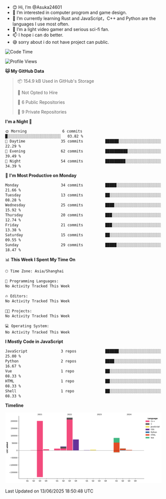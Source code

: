 - 😊 Hi, I’m @Asuka24601
- 👀 I’m interested in computer progrom and game design.
- 🌱 I’m currently learning Rust and JavaScript，C++ and Python are the languages I use most often.
- 💞️ I’m a light video gamer and serious sci-fi fan.
- 📫 I hope i can do better.
- 😅 sorry about i do not have project can public.

<!--START_SECTION:waka-->
![Code Time](http://img.shields.io/badge/Code%20Time-749%20hrs%2034%20mins-blue)

![Profile Views](http://img.shields.io/badge/Profile%20Views-0-blue)

**🐱 My GitHub Data** 

> 📦 154.9 kB Used in GitHub's Storage 
 > 
> 🚫 Not Opted to Hire
 > 
> 📜 6 Public Repositories 
 > 
> 🔑 9 Private Repositories 
 > 
**I'm a Night 🦉** 

```text
🌞 Morning                6 commits           █░░░░░░░░░░░░░░░░░░░░░░░░   03.82 % 
🌆 Daytime                35 commits          ██████░░░░░░░░░░░░░░░░░░░   22.29 % 
🌃 Evening                62 commits          ██████████░░░░░░░░░░░░░░░   39.49 % 
🌙 Night                  54 commits          █████████░░░░░░░░░░░░░░░░   34.39 % 
```
📅 **I'm Most Productive on Monday** 

```text
Monday                   34 commits          █████░░░░░░░░░░░░░░░░░░░░   21.66 % 
Tuesday                  13 commits          ██░░░░░░░░░░░░░░░░░░░░░░░   08.28 % 
Wednesday                25 commits          ████░░░░░░░░░░░░░░░░░░░░░   15.92 % 
Thursday                 20 commits          ███░░░░░░░░░░░░░░░░░░░░░░   12.74 % 
Friday                   21 commits          ███░░░░░░░░░░░░░░░░░░░░░░   13.38 % 
Saturday                 15 commits          ██░░░░░░░░░░░░░░░░░░░░░░░   09.55 % 
Sunday                   29 commits          █████░░░░░░░░░░░░░░░░░░░░   18.47 % 
```


📊 **This Week I Spent My Time On** 

```text
🕑︎ Time Zone: Asia/Shanghai

💬 Programming Languages: 
No Activity Tracked This Week

🔥 Editors: 
No Activity Tracked This Week

🐱‍💻 Projects: 
No Activity Tracked This Week

💻 Operating System: 
No Activity Tracked This Week
```

**I Mostly Code in JavaScript** 

```text
JavaScript               3 repos             ██████░░░░░░░░░░░░░░░░░░░   25.00 % 
Python                   2 repos             ████░░░░░░░░░░░░░░░░░░░░░   16.67 % 
Vue                      1 repo              ██░░░░░░░░░░░░░░░░░░░░░░░   08.33 % 
HTML                     1 repo              ██░░░░░░░░░░░░░░░░░░░░░░░   08.33 % 
Shell                    1 repo              ██░░░░░░░░░░░░░░░░░░░░░░░   08.33 % 
```



**Timeline**

![Lines of Code chart](https://raw.githubusercontent.com/Asuka24601/Asuka24601/main/assets/bar_graph.png)


 Last Updated on 13/06/2025 18:50:48 UTC
<!--END_SECTION:waka-->
